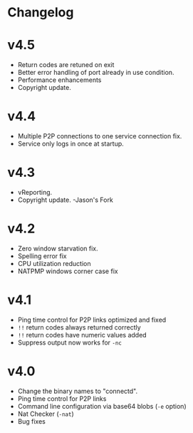 # Changelog

# v4.5

- Return codes are retuned on exit
- Better error handling of port already in use condition.
- Performance enhancements
- Copyright update.

# v4.4

- Multiple P2P connections to one service connection fix.
- Service only logs in once at startup.

# v4.3

- vReporting.
- Copyright update.
-Jason's Fork

# v4.2

- Zero window starvation fix.
- Spelling error fix
- CPU utilization reduction
- NATPMP windows corner case fix

# v4.1

- Ping time control for P2P links optimized and fixed
- `!!` return codes always returned correctly
- `!!` return codes have numeric values added
- Suppress output now works for `-nc`

# v4.0

- Change the binary names to "connectd".
- Ping time control for P2P links
- Command line configuration via base64 blobs (`-e` option)
- Nat Checker (`-nat`)
- Bug fixes

